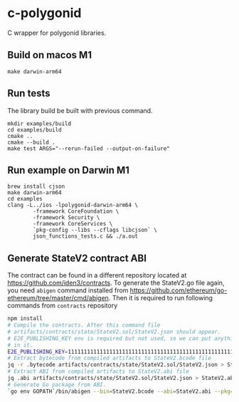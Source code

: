 # c-polygonid

C wrapper for polygonid libraries.

## Build on macos M1

```shell
make darwin-arm64
```

## Run tests

The library build be built with previous command.

```shell
mkdir examples/build
cd examples/build
cmake ..
cmake --build .
make test ARGS="--rerun-failed --output-on-failure"
```

## Run example on Darwin M1

```shell
brew install cjson
make darwin-arm64
cd examples
clang -L../ios -lpolygonid-darwin-arm64 \
        -framework CoreFoundation \
        -framework Security \
        -framework CoreServices \
        `pkg-config --libs --cflags libcjson` \
        json_functions_tests.c && ./a.out
```

## Generate StateV2 contract ABI
The contract can be found in a different repository located at
https://github.com/iden3/contracts. To generate the StateV2.go file again, you
need `abigen` command installed from
https://github.com/ethereum/go-ethereum/tree/master/cmd/abigen.
Then it is required to run following commands from `contracts` repository
```bash
npm install
# Compile the contracts. After this command file
# artifacts/contracts/state/StateV2.sol/StateV2.json should appear.
# E2E_PUBLISHING_KEY env is required but not used, so we can put anything
# in it.
E2E_PUBLISHING_KEY=1111111111111111111111111111111111111111111111111111111111111111 npm run compile
# Extract bytecode from compiled artifacts to StateV2.bcode file
jq -r .bytecode artifacts/contracts/state/StateV2.sol/StateV2.json > StateV2.bcode
# Extract ABI from compiled artifacts to StateV2.abi file
jq .abi artifacts/contracts/state/StateV2.sol/StateV2.json > StateV2.abi
# Generate Go package from ABI.
`go env GOPATH`/bin/abigen --bin=StateV2.bcode --abi=StateV2.abi --pkg=c_polygonid --out=../c-polygonid/StateV2.go
```
